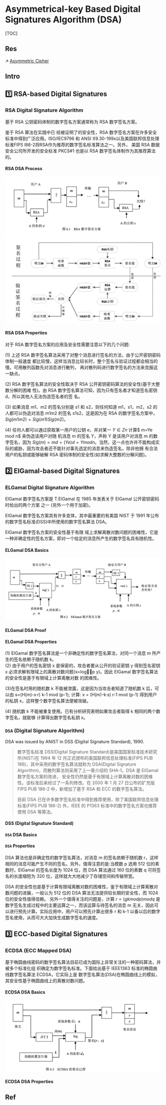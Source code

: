 # Asymmetrical-key Based Digital Signatures Algorithm (DSA)

[TOC]



## Res
↗ [Asymmetric Cipher](../../🤐%20Cryptography/Modern%20Cryptography/Asymmetric%20Cipher/Asymmetric%20Cipher.md)



## Intro


## 1️⃣ RSA-based Digital Signatures
### RSA Digital Signature Algorithm
基于 RSA 公钥密码体制的数字签名方案通常称为 RSA 数字签名方案。

鉴于 RSA 算法在实践中已 经被证明了的安全性，RSA 数字签名方案在许多安全标准中得到广泛应用。ISO/IEC9796 和 ANSI X9.30-199x以及美国联邦信息处理标淮FIPS l86-2将RSA作为推荐的数字签名标准算法之一。另外， 美国 RSA 数据安全公司所开发的安全标准 PKCS#1 也是以 RSA 数字签名体制作为其推荐算法的。

#### RSA DSA Process
![](../../../../../Assets/Pics/Screenshot%202023-05-10%20at%204.14.04%20PM.png)
![](../../../../../Assets/Pics/Screenshot%202023-10-30%20at%209.03.25AM.png)


#### RSA DSA Properties
对于 RSA 数字签名方案的应用及安全性需要注意以下的几个问题:

(1) 上述 RSA 数字签名算法采用了对整个消息进行签名的方法，由于公开密钥密码体制一般速度 都比较慢，这样当消息比较长时，整个签名与验证过程都会相当的慢。可用散列函数先对消息进行散列， 再对散列码进行数字签名的方法来克服这一缺点。

(2) RSA 数字签名算法的安全性取决于 RSA 公开密钥密码算法的安全性(基于大整数分解的困难 性)。由 RSA 数字签名算法可知，因为只有签名者才知道签名密钥 d，所以其他人无法伪造签名者的签 名。

(3) 如果消息 m1、m2 的签名分别是 s1 和 s2，则任何知道 m1，s1，m2，s2 的人都可以伪造对消息 m1m2 的签名 s1s2，这是因为在 RSA 的数字签名方案中，$Sig(m1m2) = Sig(m1)Sig(m2)$。

(4) 任何人都可以通过获取某一用户的公钥 e，并对某一 $Y∈Zn$ 计算$ m=Ye mod n$ 来伪造该用户对随 机消息 m 的签名 Y，声称 Y 是该用户对消息 m 的数字签名，因为 $Sig(m)= md =( Y e) d =Y mod n$。当然，这一点也许并不能构成实际的威胁，因为攻击者还不能针对事先选定的消息来伪造签名，除非他拥 有合法用户的私钥或能够破解 RSA 密码体制的安全性(如求解大整数的分解问题)。


## 2️⃣ ElGamal-based Digital Signatures
### ELGamal Digital Signature Algorithm
ElGamal 数字签名方案是 T.ElGamal 在 1985 年发表关于 ElGamal 公开密钥密码时给出的两个方案 之一 (另外一个用于加密)。

ElGamal 数字签名方案具有许多变体，其中最重要的有美国 NIST 于 1991 年公布的数字签名标准(DSS)中所使用的数字签名算法 DSA。

ElGamal 数字签名方案的安全性基于有限 域上求解离散对数问题的困难性，它是一种非确定性的签名方案，即对一个给定的消息所产生的数字签名具有随机性。

#### ELGamal DSA Basics
![](../../../../../Assets/Pics/Screenshot%202023-05-10%20at%204.14.18%20PM.png)

#### ELGamal DSA Proof


#### ELGamal DSA Properties
(1) ElGamal 数字签名算法是一个非确定性的数字签名算法，对同一个消息 m 所产生的签名依赖于随机数 k。  
(2) 由于用户的签名密钥 x 是保密的，攻击者要从公开的验证密钥 y 得到签名密钥 x 必须求解有限域上的离散对数问题(x=log，p y)。因此 ElGamal 数字签名算法的安全性是基于有限域上计算离散对数 的困难性。

(3)在签名时用的随机数 k 不能被泄露，这是因为当攻击者知道了随机数 k 后，可以由 s=(H(m)-x·r) k-1 mod (p-1); 计算: x = (H(m)-k·s) r-1 mod (p-1) 得到用户的私钥 x，这样整个数字签名算法便被攻破。

(4) 随机数 k 不能被重复使用。已有分析研究表明如果攻击者取得 k 相同的两个数字签名，就能够 计算得出数字签名私钥 x。


### `DSA` (Digital Signature Algorithm)
DSA was issued by ANIST in DSS (Digital Signature Standard), 1990.

> 数字签名标准 DSS(Digital Signature Standard)是美国国家标准技术研究所(NIST)在 1994 年 12 月正式颁布的美国联邦信息处理标准(FIPS PUB 186)，其中采用的数字签名算法就称为 DSA(Digital Signature Algorithm)，而散列算法则采用了上一章介绍的 SHA-1。DSA 是 ElGamal 数字签名方案的改进， 安全性仍然是基于有限域上计算离散对数的困难性。该标准后来经过了一系列修改。在 2000 年 1 月 27 日公布的扩充版 FIPS PUB 186-2 中，新增加了基于 RSA 和 ECC 的数字签名算法。
> 
> 目前 DSA 已在许多数字签名标准中得到推荐使用，除了美国联邦信息处理标准(FIPS PUB 186-2) 外，IEEE 的 P1363 标准中的数字签名方案也推荐使用 DSA 等算法。


#### DSS (Digital Signature Standard)


#### `DSA` DSA Basics


#### `DSA` Properties
DSA 算法也是非确定性的数字签名算法，对消息 m 的签名依赖于随机数 r，这样相同的消息可能产生不同的签名。另外，值得注意的是:当模数 p 选用 512 位的素数时，ElGamal 的签名长度为 1024 位，而 DSA 算法通过 160 位的素数 q 可将签名的长度缩短为 320 位，这样就大大地减少了存储空间和传输带宽。

DSA 的安全性也是基于计算有限域离散对数的困难性，鉴于有限域上计算离散对数问题的进展，一般认为 512 位的 DSA 算法无法提供较长期的安全性，而 1024 位的安全性值得信赖。 另外一个值得关注的问题是，计算 $r=(gk mod p) mod q$ 是数字签名生成过程中的主要运算之一，而该运算与待签名的消息 m 无关，因此可以进行预先计算。实际应用中，用户可以预先计算出很多 r 和 k-1 以备以后的数字签名使用，从而可大大加快生成数字签名的速度。



## 3️⃣ ECC-based Digital Signatures
### ECDSA (ECC Mapped DSA)
基于椭圆曲线密码的数字签名算法目前已成为国际上非常关注的一种密码算法，并被多个标准化组 织确定为数字签名标准。下面给出基于 IEEE1363 标准的椭圆曲线数字签名算法 ECDSA，它实际上是 数字签名算法(DSA)在椭圆曲线上的模拟，其安全性基于椭圆曲线上的离散对数问题。

#### ECDSA DSA Basics
![](../../../../../Assets/Pics/Screenshot%202023-05-10%20at%204.18.05%20PM.png)


#### ECDSA DSA Properties







## Ref

